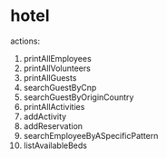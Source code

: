 # hotel

actions:
1. printAllEmployees
2. printAllVolunteers
3. printAllGuests
4. searchGuestByCnp
5. searchGuestByOriginCountry
6. printAllActivities
7. addActivity
8. addReservation
9. searchEmployeeByASpecificPattern
10. listAvailableBeds
